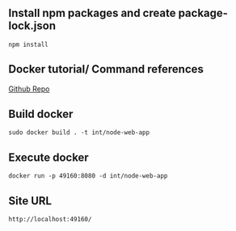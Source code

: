 ## Install npm packages and create package-lock.json
`npm install`

## Docker tutorial/ Command references
[Github Repo](https://github.com/subhrendu1987/DockerCommandReferences)
## Build docker
`sudo docker build . -t int/node-web-app`

## Execute docker
`docker run -p 49160:8080 -d int/node-web-app`

## Site URL
`http://localhost:49160/`